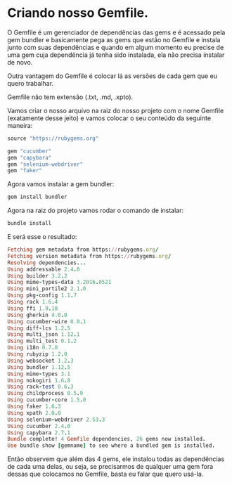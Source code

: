 # Criando nosso Gemfile.

O Gemfile é um gerenciador de dependências das gems e é acessado pela gem bundler e basicamente pega as gems que estão no Gemfile e instala junto com suas dependências e quando em algum momento eu precise de uma gem cuja dependência já tenha sido instalada, ela não precisa instalar de novo.

Outra vantagem do Gemfile é colocar lá as versões de cada gem que eu quero trabalhar.

Gemfile não tem extensão (.txt, .md, .xpto).

Vamos criar o nosso arquivo na raiz do nosso projeto com o nome Gemfile (exatamente desse jeito) e vamos colocar o seu conteúdo da seguinte maneira:

```ruby
source "https://rubygems.org"

gem "cucumber"
gem "capybara"
gem "selenium-webdriver"
gem "faker"
```
Agora vamos instalar a gem bundler:

```ruby
gem install bundler
```
Agora na raiz do projeto vamos rodar o comando de instalar:

```ruby
bundle install
```
E será esse o resultado:

```ruby
Fetching gem metadata from https://rubygems.org/
Fetching version metadata from https://rubygems.org/
Resolving dependencies...
Using addressable 2.4.0
Using builder 3.2.2
Using mime-types-data 3.2016.0521
Using mini_portile2 2.1.0
Using pkg-config 1.1.7
Using rack 1.6.4
Using ffi 1.9.10
Using gherkin 4.0.0
Using cucumber-wire 0.0.1
Using diff-lcs 1.2.5
Using multi_json 1.12.1
Using multi_test 0.1.2
Using i18n 0.7.0
Using rubyzip 1.2.0
Using websocket 1.2.3
Using bundler 1.12.5
Using mime-types 3.1
Using nokogiri 1.6.8
Using rack-test 0.6.3
Using childprocess 0.5.9
Using cucumber-core 1.5.0
Using faker 1.6.3
Using xpath 2.0.0
Using selenium-webdriver 2.53.3
Using cucumber 2.4.0
Using capybara 2.7.1
Bundle complete! 4 Gemfile dependencies, 26 gems now installed.
Use bundle show [gemname] to see where a bundled gem is installed.
```
Então observem que além das 4 gems, ele instalou todas as dependências de cada uma delas, ou seja, se precisarmos de qualquer uma gem fora dessas que colocamos no Gemfile, basta eu falar que quero usá-la.

